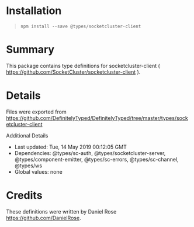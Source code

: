 # Installation
> `npm install --save @types/socketcluster-client`

# Summary
This package contains type definitions for socketcluster-client ( https://github.com/SocketCluster/socketcluster-client ).

# Details
Files were exported from https://github.com/DefinitelyTyped/DefinitelyTyped/tree/master/types/socketcluster-client

Additional Details
 * Last updated: Tue, 14 May 2019 00:12:05 GMT
 * Dependencies: @types/sc-auth, @types/socketcluster-server, @types/component-emitter, @types/sc-errors, @types/sc-channel, @types/ws
 * Global values: none

# Credits
These definitions were written by Daniel Rose <https://github.com/DanielRose>.
